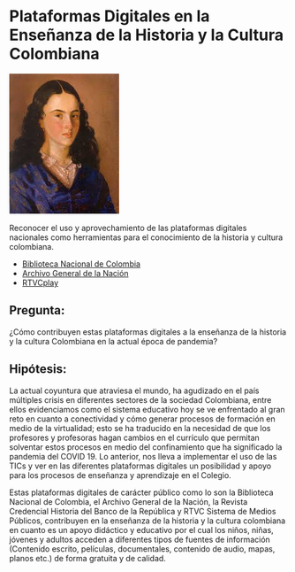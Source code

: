 # Plataformas Digitales en la Enseñanza de la Historia y la Cultura Colombiana

![image 1](https://github.com/cristina9701-ctrl/Ense-anza-de-la-Historia-y-Cultura-Colombiana/blob/master/policarpa.jpg)


Reconocer el uso y aprovechamiento de las plataformas digitales nacionales como herramientas para el conocimiento de la historia y cultura colombiana. 

- [Biblioteca Nacional de Colombia](https://catalogoenlinea.bibliotecanacional.gov.co/client/es_ES/bd)
- [Archivo General de la Nación](https://www.archivogeneral.gov.co/consulte/fondos-documentales)
- [RTVCplay](https://www.rtvcplay.co/)

## Pregunta: 

¿Cómo contribuyen estas plataformas digitales a la enseñanza de la historia y la cultura Colombiana en la actual época de pandemia?

## Hipótesis:

La actual coyuntura que atraviesa el mundo, ha agudizado en el país múltiples crisis en diferentes sectores de la sociedad Colombiana, entre ellos evidenciamos como el sistema educativo hoy se ve enfrentado al gran reto en cuanto a conectividad y cómo generar procesos de formación en medio de la virtualidad; esto se ha traducido en la necesidad de que los profesores y profesoras hagan cambios en el currículo que permitan solventar estos procesos en medio del confinamiento que ha significado la pandemia del COVID 19. Lo anterior, nos lleva a implementar el uso de las TICs y ver en las diferentes plataformas digitales un posibilidad y apoyo  para los procesos de enseñanza y aprendizaje en el Colegio.

Estas plataformas digitales de carácter público como lo son la Biblioteca Nacional de Colombia, el Archivo General de la Nación, la Revista Credencial Historia del Banco de la República y RTVC Sistema de Medios Públicos, contribuyen en la enseñanza de la historia y la cultura colombiana en cuanto es un apoyo didáctico y educativo por el cual los niños, niñas, jóvenes y adultos acceden a diferentes tipos de fuentes de información (Contenido escrito, películas, documentales, contenido de audio, mapas, planos etc.) de forma gratuita y de calidad.
